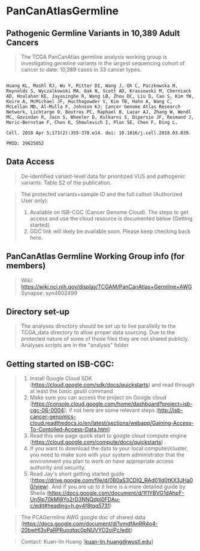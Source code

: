 # PanCanAtlasGermline #

## Pathogenic Germline Variants in 10,389 Adult Cancers ## 
>The TCGA PanCanAtlas germline analysis working group is investigating germline variants in the largest sequencing cohort of cancer to date: 10,389 cases in 33 cancer types.     
```Pathogenic Germline Variants in 10,389 Adult Cancers.

Huang KL, Mashl RJ, Wu Y, Ritter DI, Wang J, Oh C, Paczkowska M, Reynolds S, Wyczalkowski MA, Oak N, Scott AD, Krassowski M, Cherniack AD, Houlahan KE, Jayasinghe R, Wang LB, Zhou DC, Liu D, Cao S, Kim YW, Koire A, McMichael JF, Hucthagowder V, Kim TB, Hahn A, Wang C, McLellan MD, Al-Mulla F, Johnson KJ; Cancer Genome Atlas Research Network, Lichtarge O, Boutros PC, Raphael B, Lazar AJ, Zhang W, Wendl MC, Govindan R, Jain S, Wheeler D, Kulkarni S, Dipersio JF, Reimand J, Meric-Bernstam F, Chen K, Shmulevich I, Plon SE, Chen F, Ding L.

Cell. 2018 Apr 5;173(2):355-370.e14. doi: 10.1016/j.cell.2018.03.039.

PMID: 29625052
```

## Data Access ##
>De-identified variant-level data for prioritized VUS and pathogenic variants: Table S2 of the publication.

>The protected variants+sample ID and the full callset (Authorized User only):
>1) Available on ISB-CGC (Cancer Genome Cloud). The steps to get access and use the cloud resource is documented below (Getting started).
>2) GDC link will likely be available soon. Please keep checking back here.

## PanCanAtlas Germline Working Group info (for members) ##
>Wiki: https://wiki.nci.nih.gov/display/TCGAM/PanCanAtlas+Germline+AWG 
>Synapse: syn4602499  

## Directory set-up ##
> The analyses directory should be set up to live parallelly to the TCGA_data directory to allow proper data sourcing. Due to the protected nature of some of those files they are not shared publicly. 
> Analyses scripts are in the "analysis" folder

## Getting started on ISB-CGC: ##  
>1) Install Google Cloud SDK (https://cloud.google.com/sdk/docs/quickstarts) and read through at least the basic gsutil command 
>2) Make sure you can access the project on Google cloud (https://console.cloud.google.com/home/dashboard?project=isb-cgc-06-0004); if not here are some relevant steps (http://isb-cancer-genomics-cloud.readthedocs.io/en/latest/sections/webapp/Gaining-Access-To-Contolled-Access-Data.html)  
>3) Read this one page quick start to google cloud compute engine (https://cloud.google.com/compute/docs/quickstarts) . 
>4) If you want to download the data to your local computer/cluster, you need to make sure with your system administrator that the environment you plan to work on have appropriate access authority and security.  
>5) Read Jay's short getting started guide (https://drive.google.com/file/d/0B0aS3CDIQ_RAd01ld0tKX3JHa00/view). And if you are up to it here is a more detailed guide by Sheila (https://docs.google.com/document/d/1f1YBVG1dAhpF-Un5lp70kMI8Yo2rD3NNQdpl0FDAu-c/edit#heading=h.gv4f8tqq5731)  

>The PCAGermline AWG google doc of shared data (https://docs.google.com/document/d/1ymdfAnRR4o4-20bwHI3vPaRPRuoqtqc0pNUVYO2oiPc/edit) 


> Contact: Kuan-lin Huang [kuan-lin.huang@wustl.edu]
